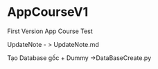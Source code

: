 # AppCourseV1
First Version App Course Test


UpdateNote - > UpdateNote.md

Tạo Database gốc + Dummy ->DataBaseCreate.py
